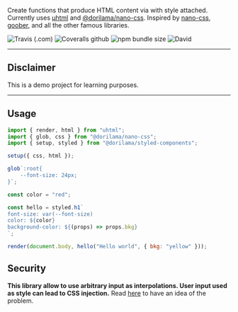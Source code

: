 Create functions that produce HTML content via with style attached.
Currently uses [µhtml](https://github.com/WebReflection/uhtml) and [@dorilama/nano-css](https://github.com/Dorilama/nano-css).
Inspired by [nano-css](https://github.com/streamich/nano-css), [goober](https://github.com/cristianbote/goober), and all the other famous libraries.

![Travis (.com)](https://img.shields.io/travis/com/Dorilama/styled-component) ![Coveralls github](https://img.shields.io/coveralls/github/Dorilama/styled-component) ![npm bundle size](https://img.shields.io/bundlephobia/minzip/@dorilama/styled-components) ![David](https://img.shields.io/david/Dorilama/styled-component)

---

## Disclaimer

This is a demo project for learning purposes.

---

## Usage

```javascript
import { render, html } from "uhtml";
import { glob, css } from "@dorilama/nano-css";
import { setup, styled } from "@dorilama/styled-components";

setup({ css, html });

glob`:root{
    --font-size: 24px;
}`;

const color = "red";

const hello = styled.h1`
font-size: var(--font-size)
color: ${color}
background-color: ${(props) => props.bkg}
`;

render(document.body, hello("Hello world", { bkg: "yellow" }));
```

## Security

**This library allow to use arbitrary input as interpolations. User input used as style can lead to CSS injection.**
Read [here](https://frontarm.com/james-k-nelson/how-can-i-use-css-in-js-securely/) to have an idea of the problem.
